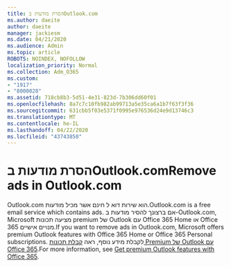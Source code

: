 ```yaml
---
title: הסרת מודעות בOutlook.com
ms.author: daeite
author: daeite
manager: jackiesm
ms.date: 04/21/2020
ms.audience: Admin
ms.topic: article
ROBOTS: NOINDEX, NOFOLLOW
localization_priority: Normal
ms.collection: Adm_O365
ms.custom:
- "1917"
- "8000028"
ms.assetid: 718cb8b3-5d51-4e31-823d-7b306dd60f01
ms.openlocfilehash: 8a7c7c10fb982ab99713a5e35ca6a1b7f63f3f36
ms.sourcegitcommit: 631cbb5f03e5371f0995e976536d24e9d13746c3
ms.translationtype: MT
ms.contentlocale: he-IL
ms.lasthandoff: 04/22/2020
ms.locfileid: "43743850"
---
```

# <a name="remove-ads-in-outlookcom"></a><span data-ttu-id="beba4-102">הסרת מודעות בOutlook.com</span><span class="sxs-lookup"><span data-stu-id="beba4-102">Remove ads in Outlook.com</span></span>

<span data-ttu-id="beba4-103">Outlook.com הוא שירות דוא ל חינם אשר מכיל מודעות.</span><span class="sxs-lookup"><span data-stu-id="beba4-103">Outlook.com is a free email service which contains ads.</span></span> <span data-ttu-id="beba4-104">אם ברצונך להסיר מודעות ב-Outlook.com, Microsoft מציעה תכונות premium של Outlook עם Office 365 Home או Office 365 מנויים אישיים.</span><span class="sxs-lookup"><span data-stu-id="beba4-104">If you want to remove ads in Outlook.com, Microsoft offers premium Outlook features with Office 365 Home or Office 365 Personal subscriptions.</span></span> <span data-ttu-id="beba4-105">לקבלת מידע נוסף, ראה [קבלת תכונות Premium של Outlook עם Office 365](https://go.microsoft.com/fwlink/?linkid=872181).</span><span class="sxs-lookup"><span data-stu-id="beba4-105">For more information, see [Get premium Outlook features with Office 365](https://go.microsoft.com/fwlink/?linkid=872181).</span></span>